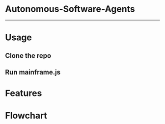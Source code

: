 # Autonomous-Software-Agents
---
# Usage
## Clone the repo
## Run mainframe.js

# Features

# Flowchart

